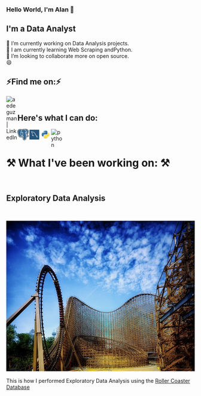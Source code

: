 ### Hello World, I'm Alan  👋
## I'm a Data Analyst

🔭  I’m currently working on Data Analysis projects.<br/>
🌱  I am currently learning Web Scraping andPython.<br/>
💬  I’m looking to collaborate more on open source.<br/>
😄  <br/>
 


## ⚡Find me on:⚡
<img align="left" alt="aedeguzman | LinkedIn" width="30px" src="https://avatars.githubusercontent.com/u/357098?s=200&v=4" />
<br/>

## Here's what I can do:
<img align="left" alt="postgreSQL" width="30px" src="https://raw.githubusercontent.com/github/explore/80688e429a7d4ef2fca1e82350fe8e3517d3494d/topics/postgresql/postgresql.png" />
<img align="left" alt="SQL" width="30px" src="https://github.com/aedeguzman/aedeguzman.github.io/blob/45708446d47d1f535879df18a042fabb3f523608/img/mysqlworkbench_93532-1.png" />
<img align="left" alt="python" width="30px" src="https://raw.githubusercontent.com/github/explore/80688e429a7d4ef2fca1e82350fe8e3517d3494d/topics/python/python.png" />
<img align="left" alt="python" width="30px" 
src="https://avatars.githubusercontent.com/u/828667?s=200&v=4"/>
<br/>
<br/>


# ⚒️ What I've been working on: ⚒️
<br/>

## Exploratory Data Analysis
<br/>

![Roller Coaster](img/kings-island-211994_640.jpg)

This is how I performed Exploratory Data Analysis using the [Roller Coaster Database](https://github.com/aedeguzman/aedeguzman.github.io/blob/main/Roller%20Coaster%20EDA.ipynb)

